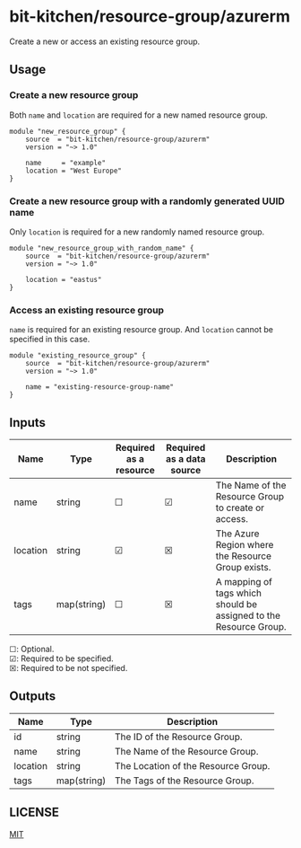 # bit-kitchen/resource-group/azurerm

Create a new or access an existing resource group.

## Usage

### Create a new resource group

Both `name` and `location` are required for a new named resource group.

```hcl
module "new_resource_group" {
    source  = "bit-kitchen/resource-group/azurerm"
    version = "~> 1.0"

    name     = "example"
    location = "West Europe"
}
```

### Create a new resource group with a randomly generated UUID name

Only `location` is required for a new randomly named resource group.

```hcl
module "new_resource_group_with_random_name" {
    source  = "bit-kitchen/resource-group/azurerm"
    version = "~> 1.0"

    location = "eastus"
}
```

### Access an existing resource group

`name` is required for an existing resource group.
And `location` cannot be specified in this case.

```hcl
module "existing_resource_group" {
    source  = "bit-kitchen/resource-group/azurerm"
    version = "~> 1.0"

    name = "existing-resource-group-name"
}
```


## Inputs

Name     | Type        | Required <br> as a resource | Required <br> as a data source | Description
-------- | ----------- | --------------------------- | ------------------------------ | -----------
name     | string      | ☐ | ☑ | The Name of the Resource Group to create or access.
location | string      | ☑ | ☒ | The Azure Region where the Resource Group exists.
tags     | map(string) | ☐ | ☒ | A mapping of tags which should be assigned to the Resource Group.

☐: Optional.  
☑: Required to be specified.  
☒: Required to be not specified.  


## Outputs

Name     | Type        | Description
-------- | ----------- | -----------
id       | string      | The ID of the Resource Group.
name     | string      | The Name of the Resource Group.
location | string      | The Location of the Resource Group.
tags     | map(string) | The Tags of the Resource Group.


## LICENSE

[MIT](LICENSE)
